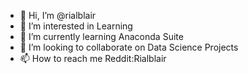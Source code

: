 - 👋 Hi, I’m @rialblair
- 👀 I’m interested in Learning
- 🌱 I’m currently learning Anaconda Suite
- 💞️ I’m looking to collaborate on Data Science Projects
- 📫 How to reach me Reddit:Rialblair

<!---
rialblair/rialblair is a ✨ special ✨ repository because its `README.md` (this file) appears on your GitHub profile.
You can click the Preview link to take a look at your changes.
--->
